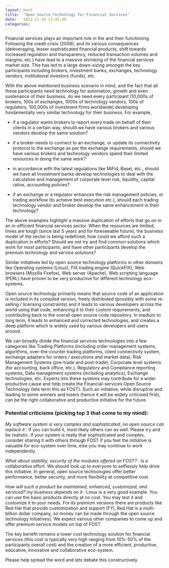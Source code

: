 ```yaml
---
layout: post
title:  "Open Source Technology for Financial Services"
date:   2012-11-26 13:41:49
categories:
---
```



Financial services plays an important role in the and their functioning. Following the credit crisis (2008), and its various consequences (deleveraging, lesser sophisticated financial products, shift towards increased regulation and transparency, reduced transaction volumes and margins, etc.) have lead to a massive shrinking of the financial services market size. This has led to a large down-sizing amongst the key participants including brokers, investment banks, exchanges, technology vendors, institutional investors (funds), etc.

With the above mentioned business scenario in mind, and the fact that all these participants need technology for automation, growth and even sustenance of their business, do we need every participant (10,000s of brokers, 100s of exchanges, 1000s of technology vendors, 100s of regulators, 100,000s of investment firms worldwide) developing fundamentally very similar technology for their business. For example,

- if a regulator wants brokers to report every trade on behalf of their clients in a certain way, should we have various brokers and various vendors develop the same solution?

- if a broker needs to connect to an exchange, or update its connectivity protocol to the exchange as per the exchange requirements, should we have various brokers and technology vendors spend their limited resources in doing the same work?

- in accordance with the latest regulations like MiFid, Basel, etc., should we have all Investment banks develop technologies to deal with the calculation and management of corporate level risk, liquidity, capital ratios, accounting policies?

- if an exchange or a regulator enhances the risk management policies, or trading workflow (to achieve best execution etc.), should each trading technology vendor and broker develop the same enhancement in their technology?

The above examples highlight a massive duplication of efforts that go on in an in-efficient financial services sector. When the resources are limited, times are tough (since last 5 years and for foreseeable future), the business model of the sector is being redefined; how could we afford such a duplication in efforts? Should we not try and find common solutions which work for most participants, and have other participants develop the premium technology and service solutions?

Similar initiatives led by open source technology platforms in other domains like Operating systems (Linux), FIX trading engine (QuickFIX), Web browsers (Mozilla Firefox), Web server (Apache), Web scripting language (PERL) have proven to be very productive for different technology eco-systems.

Open source technology primarily means that source code of an application is included in its compiled version, freely distributed (possibly with some re-selling / licensing constraints) and it leads to various developers across the world using that code, enhancing it to their custom requirements, and contributing back to the overall open source code repository. In medium to long term, it leads to enhanced and corrected technologies, and creates a deep platform which is widely used by various developers and users around.

We can broadly divide the financial services technologies into a few categories like Trading Platforms (including order management systems, algorithms, over-the-counter trading platforms, client connectivity system, exchange adapters for orders / executions and market data), Risk Management Systems (pre-trade and post-trade), Corporate level systems (for accounting, back office, etc.), Regulatory and Compliance reporting systems, Data management systems (including analytics), Exchange technologies, etc. Experts into these systems may contribute for a wider productive cause and help create the Financial-services Open Source Technology (lets term this as FOST). Such an initiative, while disruptive and leading to some winners and losers (hence it will be widely criticised first), can be the right collaborative and productive initiative for the future.

### Potential criticisms (picking top 3 that come to my mind):

_My software system is very complex and sophisticated, no open source can replace it_ : If you can build it, most likely others can as well. Please try and be realistic. If your system is really that sophisticated and complex, consider sharing it with others through FOST if you feel the initiative is valuable for eco-system over time, else you may continue to work independently.

_What about stability, security of the modules offered on FOST?_ : Is a collaborative effort. We should look up to everyone to selflessly help drive this initiative. In general, open source technologies offer better performance, better security, and more flexibility at competitive cost.

_How will such a product be maintained, enhanced, customized, and serviced? my business depends on it_ : Linux is a very good example. You can use the basic products directly at no cost. You may test it and customize it to your needs. For its premium versions there are products like Red Hat that provide customization and support (FYI, Red Hat is a multi-billion dollar company, so money can be made through the open source technology initiatives). We expect various other companies to come up and offer premium service models on top of FOST.

The key benefit remains a lower cost technology solution for financial services (this cost is typically very high ranging from 10%-50% of the participants overall cost) and the creation of a more efficient, productive, educative, innovative and collaborative eco-system.

Please help spread the word and lets debate this constructively.

